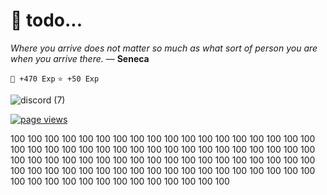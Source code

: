 # 📝 todo...

*Where you arrive does not matter so much as what sort of person you are when you arrive there.* ― **Seneca**

`👊 +470 Exp` `⭐ +50 Exp`

![discord (7)](https://user-images.githubusercontent.com/51968463/160410741-cac3144e-9316-4144-a191-7fb1dfeba961.png)

<a href="https://github.com/gnatson">
  <img src="https://komarev.com/ghpvc/?username=gnatson" alt="page views" />
</a>

100
100
100
100
100
100
100
100
100
100
100
100
100
100
100
100
100
100
100
100
100
100
100
100
100
100
100
100
100
100
100
100
100
100
100
100
100
100
100
100
100
100
100
100
100
100
100
100
100
100
100
100
100
100
100
100
100
100
100
100
100
100
100
100
100
100
100
100
100
100
100
100
100
100
100
100
100
100
100
100
100
100
100
100
100
